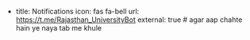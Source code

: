 - title: Notifications
  icon: fas fa-bell
  url: https://t.me/Rajasthan_UniversityBot
  external: true    # agar aap chahte hain ye naya tab me khule
